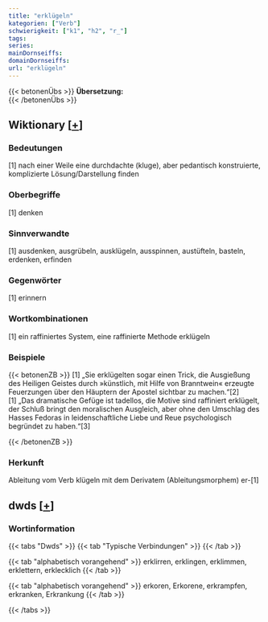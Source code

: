 ```yaml
---
title: "erklügeln"
kategorien: ["Verb"]
schwierigkeit: ["k1", "h2", "r_"]
tags:
series:
mainDornseiffs:
domainDornseiffs:
url: "erklügeln"
---
```


{{< betonenÜbs >}}
**Übersetzung:**  
{{< /betonenÜbs >}}

## Wiktionary [[+](https://de.wiktionary.org/wiki/erklügeln)]

### Bedeutungen
[1] nach einer Weile eine durchdachte (kluge), aber pedantisch konstruierte, komplizierte Lösung/Darstellung finden  

### Oberbegriffe
[1] denken  

### Sinnverwandte
[1] ausdenken, ausgrübeln, ausklügeln, ausspinnen, austüfteln, basteln, erdenken, erfinden  

### Gegenwörter
[1] erinnern  

### Wortkombinationen
[1] ein raffiniertes System, eine raffinierte Methode erklügeln  

### Beispiele
{{< betonenZB >}}
[1] „Sie erklügelten sogar einen Trick, die Ausgießung des Heiligen Geistes durch »künstlich, mit Hilfe von Branntwein« erzeugte Feuerzungen über den Häuptern der Apostel sichtbar zu machen.“[2]  
[1] „Das dramatische Gefüge ist tadellos, die Motive sind raffiniert erklügelt, der Schluß bringt den moralischen Ausgleich, aber ohne den Umschlag des Hasses Fedoras in leidenschaftliche Liebe und Reue psychologisch begründet zu haben.“[3]  

{{< /betonenZB >}}
### Herkunft
Ableitung vom Verb klügeln mit dem Derivatem (Ableitungsmorphem) er-[1]  



## dwds [[+](https://www.dwds.de/wb/erklügeln)]

### Wortinformation
{{< tabs "Dwds" >}}
{{< tab "Typische Verbindungen" >}}
{{< /tab >}}

{{< tab "alphabetisch vorangehend" >}}
erklirren, erklingen, erklimmen, erklettern, erklecklich
{{< /tab >}}

{{< tab "alphabetisch vorangehend" >}}
erkoren, Erkorene, erkrampfen, erkranken, Erkrankung
{{< /tab >}}

{{< /tabs >}}

